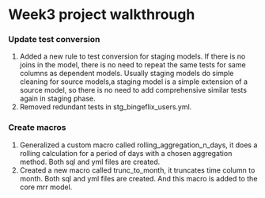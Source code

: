 # Week3 project walkthrough

### Update test conversion
1. Added a new rule to test conversion for staging models. If there is no joins in the model, there is no need to repeat the same tests for same columns as dependent models. Usually staging models do simple cleaning for source models,a staging model is a simple extension of a source model, so there is no need to add comprehensive similar tests again in staging phase.
2. Removed redundant tests in stg_bingeflix_users.yml.

### Create macros
1. Generalized a custom macro called rolling_aggregation_n_days, it does a rolling calculation for a period of days with a chosen aggregation method. Both sql and yml files are created.
2. Created a new macro called trunc_to_month, it truncates time column to month. Both sql and yml files are created. And this macro is added to the core mrr model.
